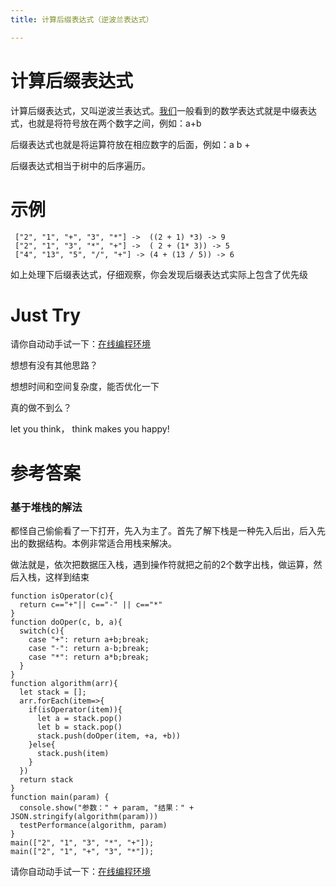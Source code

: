 ```yaml
---
title: 计算后缀表达式（逆波兰表达式）

---
```

# 计算后缀表达式

计算后缀表达式，又叫逆波兰表达式。[我们](https://www.w3cdoc.com)一般看到的数学表达式就是中缀表达式，也就是将符号放在两个数字之间，例如：a+b

后缀表达式也就是将运算符放在相应数字的后面，例如：a b +

后缀表达式相当于树中的后序遍历。

# 示例

```
 ["2", "1", "+", "3", "*"] ->  ((2 + 1) *3) -> 9
 ["2", "1", "3", "*", "+"] ->  ( 2 + (1* 3)) -> 5
 ["4", "13", "5", "/", "+"] -> (4 + (13 / 5)) -> 6
```

如上处理下后缀表达式，仔细观察，你会发现后缀表达式实际上包含了优先级



# Just Try

请你自动动手试一下：[在线编程环境][1]

想想有没有其他思路？

想想时间和空间复杂度，能否优化一下

真的做不到么？

let you think， think makes you happy!



# 参考答案

### 基于堆栈的解法

都怪自己偷偷看了一下打开，先入为主了。首先了解下栈是一种先入后出，后入先出的数据结构。本例非常适合用栈来解决。

做法就是，依次把数据压入栈，遇到操作符就把之前的2个数字出栈，做运算，然后入栈，这样到结束

```
function isOperator(c){
  return c=="+"|| c=="-" || c=="*"
}
function doOper(c, b, a){
  switch(c){
    case "+": return a+b;break;
    case "-": return a-b;break;
    case "*": return a*b;break;
  }
}
function algorithm(arr){
  let stack = [];
  arr.forEach(item=>{
    if(isOperator(item)){
      let a = stack.pop()
      let b = stack.pop()
      stack.push(doOper(item, +a, +b))
    }else{
      stack.push(item)
    }
  })
  return stack
}
function main(param) {
  console.show("参数：" + param, "结果：" + JSON.stringify(algorithm(param)))
  testPerformance(algorithm, param)
}
main(["2", "1", "3", "*", "+"]);
main(["2", "1", "+", "3", "*"]);
```

请你自动动手试一下：[在线编程环境][1]



 [1]: https://www.f2e123.com/code?code=algorithm&pid=4293
